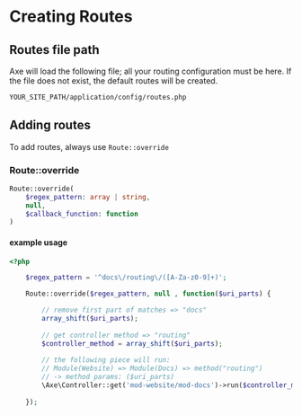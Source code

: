 # Creating Routes

## Routes file path
Axe will load the following file; all your routing configuration must be here. If the file does
not exist, the default routes will be created.
```bash no-line-numbers
YOUR_SITE_PATH/application/config/routes.php
```

## Adding routes
To add routes, always use `Route::override`

### Route::override
```php no-line-numbers
Route::override(
    $regex_pattern: array | string,
    null,
    $callback_function: function
)
```

#### example usage
```php
<?php

    $regex_pattern = '^docs\/routing\/([A-Za-z0-9]+)';

    Route::override($regex_pattern, null , function($uri_parts) {

        // remove first part of matches => "docs"
        array_shift($uri_parts);
        
        // get controller method => "routing"
        $controller_method = array_shift($uri_parts);
					
        // the following piece will run:
        // Module(Website) => Module(Docs) => method("routing")
        // -> method params: ($uri_parts)
        \Axe\Controller::get('mod-website/mod-docs')->run($controller_method , $uri_parts);
        
    });
```